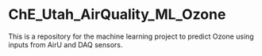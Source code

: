 # ChE_Utah_AirQuality_ML_Ozone

This is a repository for the machine learning project to predict Ozone using inputs from AirU and DAQ sensors.
